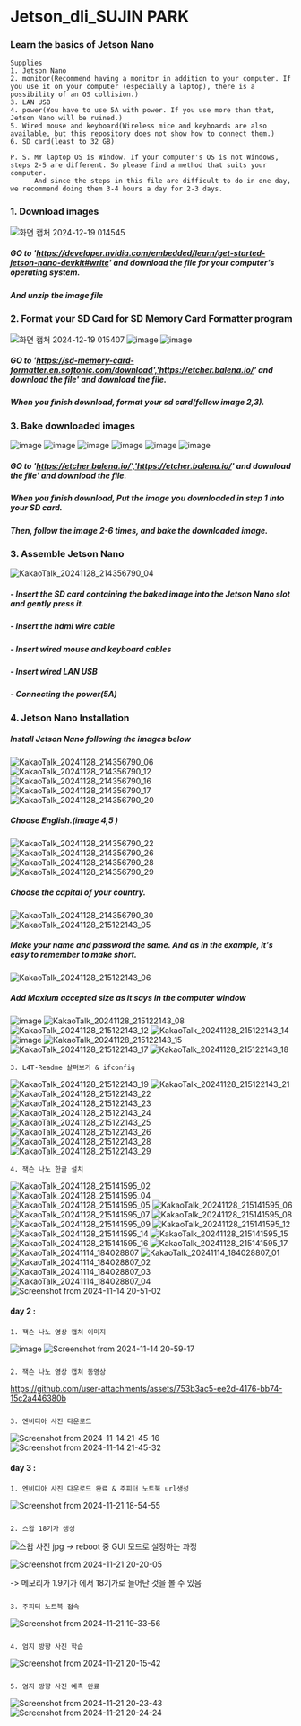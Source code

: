 # Jetson_dli_SUJIN PARK

### Learn the basics of Jetson Nano
```
Supplies
1. Jetson Nano
2. monitor(Recommend having a monitor in addition to your computer. If you use it on your computer (especially a laptop), there is a possibility of an OS collision.)
3. LAN USB
4. power(You have to use 5A with power. If you use more than that, Jetson Nano will be ruined.)
5. Wired mouse and keyboard(Wireless mice and keyboards are also available, but this repository does not show how to connect them.)
6. SD card(least to 32 GB)

P. S. MY laptop OS is Window. If your computer's OS is not Windows, steps 2-5 are different. So please find a method that suits your computer.
      And since the steps in this file are difficult to do in one day, we recommend doing them 3-4 hours a day for 2-3 days.
```






### 1. Download images


![화면 캡처 2024-12-19 014545](https://github.com/user-attachments/assets/86d6c6e6-bd53-4e94-bd7e-ccc3e40dafa8)




##### GO to 'https://developer.nvidia.com/embedded/learn/get-started-jetson-nano-devkit#write' and download the file for your computer's operating system.
##### And unzip the image file






### 2. Format your SD Card for SD Memory Card Formatter program


![화면 캡처 2024-12-19 015407](https://github.com/user-attachments/assets/de929b3f-c47d-4e2b-bacf-6bbf7a4a091f)
![image](https://github.com/user-attachments/assets/93e80f1f-637a-4640-bc16-8b1e15d5176b)
![image](https://github.com/user-attachments/assets/b4469e0d-5d19-46ec-9052-6c69eaf8435f)




##### GO to 'https://sd-memory-card-formatter.en.softonic.com/download','https://etcher.balena.io/' and download the file' and download the file.
##### When you finish download, format your sd card(follow image 2,3).






### 3. Bake downloaded images


![image](https://github.com/user-attachments/assets/1dcca447-5a4c-44cb-a1a7-ab75c26267c8)
![image](https://github.com/user-attachments/assets/e60f4365-91be-494b-be4d-cbb34a498998)
![image](https://github.com/user-attachments/assets/fb537deb-05e8-4fb1-a027-92270fd95fd0)
![image](https://github.com/user-attachments/assets/6a442712-7a56-411a-ae5a-70f32e7cb444)
![image](https://github.com/user-attachments/assets/8564ede9-f2bb-4505-bf6e-2900e18cb466)
![image](https://github.com/user-attachments/assets/32f7ba98-a506-481d-840f-ba73ebf9ac4b)




##### GO to 'https://etcher.balena.io/','https://etcher.balena.io/' and download the file' and download the file.
##### When you finish download, Put the image you downloaded in step 1 into your SD card.
##### Then, follow the image 2-6 times, and bake the downloaded image.






### 3. Assemble Jetson Nano


![KakaoTalk_20241128_214356790_04](https://github.com/user-attachments/assets/1bc22d5f-6785-476f-ac9a-f135a0e2cbf7)




##### - Insert the SD card containing the baked image into the Jetson Nano slot and gently press it. 
##### - Insert the hdmi wire cable 
##### - Insert wired mouse and keyboard cables
##### - Insert wired LAN USB
##### - Connecting the power(5A)






### 4. Jetson Nano Installation


##### Install Jetson Nano following the images below




![KakaoTalk_20241128_214356790_06](https://github.com/user-attachments/assets/4b14d757-ca1a-4d19-bf7a-0f4fcaffb056)
![KakaoTalk_20241128_214356790_12](https://github.com/user-attachments/assets/b11d5f87-b292-4c07-9d8c-0d6a85fe0b8f)
![KakaoTalk_20241128_214356790_16](https://github.com/user-attachments/assets/5c4005e4-fa96-47de-9ac6-5ac0b3910a3b)
![KakaoTalk_20241128_214356790_17](https://github.com/user-attachments/assets/48ab2db5-89b9-417a-807a-5b7fc9f931b3)
![KakaoTalk_20241128_214356790_20](https://github.com/user-attachments/assets/cb21e048-b21a-482b-9f8d-634485670470)


##### Choose English.(image 4,5 )


![KakaoTalk_20241128_214356790_22](https://github.com/user-attachments/assets/51633137-b97f-449c-8a09-5c6f78a6ec1e)
![KakaoTalk_20241128_214356790_26](https://github.com/user-attachments/assets/c929d2a8-beb0-4b5a-a261-baef39327d08)
![KakaoTalk_20241128_214356790_28](https://github.com/user-attachments/assets/47a1c001-c143-431b-b514-861efb227cd7)
![KakaoTalk_20241128_214356790_29](https://github.com/user-attachments/assets/aee9b4e0-6780-4ef0-acba-e928affd6af3)


##### Choose the capital of your country.


![KakaoTalk_20241128_214356790_30](https://github.com/user-attachments/assets/9f88e68e-61e5-471d-929c-d351c24c8dcc)
![KakaoTalk_20241128_215122143_05](https://github.com/user-attachments/assets/c7fdf4c7-c706-465f-8e3a-eeeba64e7a6b)


##### Make your name and password the same. And as in the example, it's easy to remember to make short.


![KakaoTalk_20241128_215122143_06](https://github.com/user-attachments/assets/af0d4989-abee-4526-bb51-b2532081b657)


##### Add Maxium accepted size as it says in the computer window


![image](https://github.com/user-attachments/assets/65f95c51-5c90-47ec-a8f6-16e8adffbb32)
![KakaoTalk_20241128_215122143_08](https://github.com/user-attachments/assets/b48c60c4-aa59-4f3c-8a87-5834e51799a5)
![KakaoTalk_20241128_215122143_12](https://github.com/user-attachments/assets/32e79e12-0922-4293-9217-bbe66d048d15)
![KakaoTalk_20241128_215122143_14](https://github.com/user-attachments/assets/49ade21d-a3af-4635-a03a-5a3f2c3843aa)
![image](https://github.com/user-attachments/assets/a92db102-bc7d-4f01-aa89-06383f92a2ad)
![KakaoTalk_20241128_215122143_15](https://github.com/user-attachments/assets/6159f73f-805a-484f-b3b9-2388ee6ccbd0)
![KakaoTalk_20241128_215122143_17](https://github.com/user-attachments/assets/c95807d0-4bbe-4ec8-b5f5-a5c0cdcfc87b)
![KakaoTalk_20241128_215122143_18](https://github.com/user-attachments/assets/ae50df59-96ef-43fa-a0d9-86e638e95146)

```
3. L4T-Readme 살펴보기 & ifconfig
```

![KakaoTalk_20241128_215122143_19](https://github.com/user-attachments/assets/3d77df6f-0ff0-4d9a-b201-8dc84d2dff2e)
![KakaoTalk_20241128_215122143_21](https://github.com/user-attachments/assets/3263f7eb-895d-4bb7-8be7-e3aba589c84a)
![KakaoTalk_20241128_215122143_22](https://github.com/user-attachments/assets/5828ac46-de94-413e-93e6-8cf08725c402)
![KakaoTalk_20241128_215122143_23](https://github.com/user-attachments/assets/3de86873-b4b9-4252-a88a-472b54de5b6e)
![KakaoTalk_20241128_215122143_24](https://github.com/user-attachments/assets/bdef3423-d426-4aaf-adb3-d9a915b7e8a9)
![KakaoTalk_20241128_215122143_25](https://github.com/user-attachments/assets/8c33fbe3-9deb-49a7-912b-323b1f0d9ccb)
![KakaoTalk_20241128_215122143_26](https://github.com/user-attachments/assets/bd2d09fa-d29c-421d-bee4-adaa42f379a3)
![KakaoTalk_20241128_215122143_28](https://github.com/user-attachments/assets/9d038fcb-3435-4bb4-9bec-5b983047220b)
![KakaoTalk_20241128_215122143_29](https://github.com/user-attachments/assets/c8c6cc3a-d95d-4612-9213-36895f6110e6)

```
4. 잭슨 나노 한글 설치
```

![KakaoTalk_20241128_215141595_02](https://github.com/user-attachments/assets/f7dce8e4-fcf5-4de0-af0f-b5ab9ec1159d)
![KakaoTalk_20241128_215141595_04](https://github.com/user-attachments/assets/80d9d093-4d5f-4e84-b0ce-0a96d1f37363)
![KakaoTalk_20241128_215141595_05](https://github.com/user-attachments/assets/aedcd221-7d2b-4f8e-b1c2-94324350168b)
![KakaoTalk_20241128_215141595_06](https://github.com/user-attachments/assets/9ce59ff2-547c-4c79-b45d-17fe69eef8aa)
![KakaoTalk_20241128_215141595_07](https://github.com/user-attachments/assets/80d1186a-c0d1-4b41-82b5-4bd142c9383d)
![KakaoTalk_20241128_215141595_08](https://github.com/user-attachments/assets/f158951f-d387-44e6-8731-4caf60857506)
![KakaoTalk_20241128_215141595_09](https://github.com/user-attachments/assets/9de4399b-457f-4f23-ab09-2e91577308e0)
![KakaoTalk_20241128_215141595_12](https://github.com/user-attachments/assets/c9bdb197-d3f2-4921-b06d-42ec0268fabf)
![KakaoTalk_20241128_215141595_14](https://github.com/user-attachments/assets/18cf6daa-1836-4e0a-bddb-835961929f68)
![KakaoTalk_20241128_215141595_15](https://github.com/user-attachments/assets/21d843cb-2993-4d9a-b65f-c94e2d94d5b0)
![KakaoTalk_20241128_215141595_16](https://github.com/user-attachments/assets/0aec0515-3358-42de-a6d5-82ffba3369a8)
![KakaoTalk_20241128_215141595_17](https://github.com/user-attachments/assets/9787bb6d-34c8-42f6-8ffa-118f4538b00e)
![KakaoTalk_20241114_184028807](https://github.com/user-attachments/assets/e7bd0456-608a-486b-8ed4-6df9e4007686)
![KakaoTalk_20241114_184028807_01](https://github.com/user-attachments/assets/6f5923d1-277b-4f20-a6fa-071122d3d931)
![KakaoTalk_20241114_184028807_02](https://github.com/user-attachments/assets/53871aeb-74bb-432b-b43c-2ce575c0791e)
![KakaoTalk_20241114_184028807_03](https://github.com/user-attachments/assets/1e10cd75-019e-4310-aeea-fe65a15e5839)
![KakaoTalk_20241114_184028807_04](https://github.com/user-attachments/assets/548d8c5e-c6bb-44b4-badc-056601b73fe8)
![Screenshot from 2024-11-14 20-51-02](https://github.com/user-attachments/assets/46ddcb10-888a-4458-9901-f863b119ff4d)

#### day 2 :

```
1. 잭슨 나노 영상 캡쳐 이미지
```

![image](https://github.com/user-attachments/assets/4f6050d6-6fe3-41dd-886a-4f8b2a7a6888)
![Screenshot from 2024-11-14 20-59-17](https://github.com/user-attachments/assets/1ddb0609-342e-42b7-8a71-1262b339d05b)
###
```
2. 잭슨 나노 영상 캡쳐 동영상
```

https://github.com/user-attachments/assets/753b3ac5-ee2d-4176-bb74-15c2a446380b
###
```
3. 엔비디아 사진 다운로드
```

![Screenshot from 2024-11-14 21-45-16](https://github.com/user-attachments/assets/950ff074-5eb5-486b-b481-387118ec2d9f)
![Screenshot from 2024-11-14 21-45-32](https://github.com/user-attachments/assets/60e8b810-42c9-4dd8-8294-44478b930d15)

#### day 3 :

```
1. 엔비디아 사진 다운로드 완료 & 주피터 노트북 url생성
```

![Screenshot from 2024-11-21 18-54-55](https://github.com/user-attachments/assets/9586b14b-d830-40a7-b480-eaff1186b8e7)
###
```
2. 스왑 18기가 생성
```

![스왑 사진  jpg](https://github.com/user-attachments/assets/a7e28215-6e86-488c-8f4b-01feaf3d4039)
 -> reboot 중 GUI 모드로 설정하는 과정

![Screenshot from 2024-11-21 20-20-05](https://github.com/user-attachments/assets/9793be0a-ea05-4966-9041-73e2d057b8b4)

 -> 메모리가 1.9기가 에서 18기가로 늘어난 것을 볼 수 있음
###
```
3. 주피터 노트북 접속
```

![Screenshot from 2024-11-21 19-33-56](https://github.com/user-attachments/assets/cc3f49f8-a8ee-41e4-9002-1b09daa73b44)
###
```
4. 엄지 방향 사진 학습
```

![Screenshot from 2024-11-21 20-15-42](https://github.com/user-attachments/assets/a9084f30-7b82-4cbb-94a6-bd2273331c10)
###
```
5. 엄지 방향 사진 예측 완료
```

![Screenshot from 2024-11-21 20-23-43](https://github.com/user-attachments/assets/e84f3a5c-9297-408d-9863-99cf1b86ab61)
![Screenshot from 2024-11-21 20-24-24](https://github.com/user-attachments/assets/39db115d-eaa8-46e2-bc2b-9e46daa147e7)
